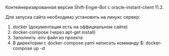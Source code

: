 Контейнеризированная версия Shift-Engie-Bot с oracle-instant-client 11.2.


Для запуска сайта необходимо установить на линукс сервер:
1) docker (документация есть на оффициальном сайте)
2) docker-compose (через apt-get install)
3) Заполнить .env файл из проекта
4) В директории с docker-compose.yaml написать комманду $: docker-compose up -d
